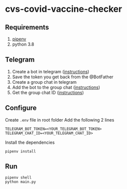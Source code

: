 # cvs-covid-vaccine-checker

## Requirements
1. [pipenv](https://pypi.org/project/pipenv/)
2. python 3.8

## Telegram 
1. Create a bot in telegram ([instructions](https://sendpulse.com/knowledge-base/chatbot/create-telegram-chatbot))
2. Save the token you get back from the @BotFather
2. Create a group chat in telegram 
3. Add the bot to the group chat ([instructions](https://stackoverflow.com/questions/37338101/how-to-add-a-bot-to-a-telegram-group))
4. Get the group chat ID ([instructions](https://sean-bradley.medium.com/get-telegram-chat-id-80b575520659))

## Configure 
Create `.env` file in root folder
Add the following 2 lines
```
TELEGRAM_BOT_TOKEN=<YOUR_TELEGRAM_BOT_TOKEN>
TELEGRAM_CHAT_ID=<YOUR_TELEGRAM_CHAT_ID>
```

Install the dependencies
```
pipenv install
```

## Run
```
pipenv shell
python main.py
```